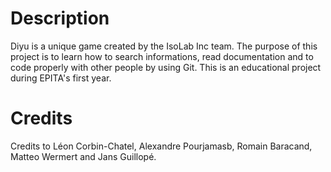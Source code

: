 # Description

Diyu is a unique game created by the IsoLab Inc team. The purpose of this project is to learn how to search informations, read documentation and to code properly with other people by using Git.
This is an educational project during EPITA's first year.

# Credits 

Credits to Léon Corbin-Chatel, Alexandre Pourjamasb, Romain Baracand, Matteo Wermert and Jans Guillopé.
